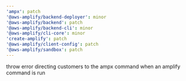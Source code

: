 ```yaml
---
'ampx': patch
'@aws-amplify/backend-deployer': minor
'@aws-amplify/backend': patch
'@aws-amplify/backend-cli': minor
'@aws-amplify/cli-core': minor
'create-amplify': patch
'@aws-amplify/client-config': patch
'@aws-amplify/sandbox': patch
---
```


throw error directing customers to the ampx command when an amplify command is run
